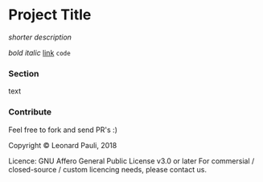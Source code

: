 # Project Title
*shorter description*

_bold_ *italic* [link](https://example.com) `code`


### Section

text


### Contribute

Feel free to fork and send PR's :)

Copyright © Leonard Pauli, 2018

Licence: GNU Affero General Public License v3.0 or later
For commersial / closed-source / custom licencing needs, please contact us.
